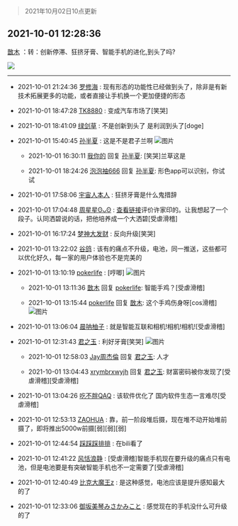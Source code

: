 > 2021年10月02日10点更新
<link rel="stylesheet" href="https://cdn.jsdelivr.net/gh/taotie6/sampleJSON@main/css/photo_show.css">
<meta name="referrer" content="no-referrer" />


 ## 2021-10-01 12:28:36 

 [㪚木](https://www.coolapk.com/feed/30385729?shareKey=YzEzOTRlZWE5ZjdiNjE1Njk1ZGE~) ：转：创新停滞、狂挤牙膏、智能手机的进化,到头了吗? 

<div class="album">
<img class="img-item" src="https://image.coolapk.com/feed/2021/1001/12/1081091_42219807_2515_2699@1080x542.jpeg" />
</div>

 ------- 

- 2021-10-01 21:24:36 [罗修海](uid=3774701) : 现有形态的功能性已经做到头了，除非是有新技术拓展更多的功能，或者直接让手机换一个更加便捷的形态 

- 2021-10-01 18:47:28 [TK8880](uid=4084500) : 变成汽车市场了[笑哭] 

- 2021-10-01 18:41:09 [绿剑草](uid=505482) : 不是创新到头了  是利润到头了[doge] 

- 2021-10-01 15:40:45 [孙半夏](uid=1851173) : 这是不是君子兰啊 ![图片](https://image.coolapk.com/feed/2021/1001/15/1851173_4044_9639@826x1102.jpg)

    - 2021-10-01 16:30:11 [我你的](uid=3530668) 回复 [孙半夏](uid=1851173): [笑哭]兰草这是 

    - 2021-10-01 18:24:26 [泡泡袖666](uid=2844894) 回复 [孙半夏](uid=1851173): 形色app可以识别，你试试 

- 2021-10-01 17:58:06 [宇宙人本人](uid=1597114) : 狂挤牙膏是什么鬼措辞 

- 2021-10-01 17:04:48 [周星星ʘᴗʘ](uid=1078199) : <a class="feed-link-url" href="https://b23.tv/N0Qcqp" title="https://b23.tv/N0Qcqp" target="_blank" rel="nofollow">查看链接</a>评价许家印的。让我想起了一个段子。认同洒碧说的话，把他培养成一个大洒碧[受虐滑稽] 

- 2021-10-01 16:17:24 [梦神大发财](uid=14296465) : 反向升级[笑哭] 

- 2021-10-01 13:22:02 [谷鸽](uid=785729) : 该有的痛点不升级，电池，同一推送，这些都可以优化好久，每一家的用户体验也不是完美的 

- 2021-10-01 13:10:19 [pokerlife](uid=575409) : [哼唧] ![图片](https://image.coolapk.com/feed/2021/1001/13/575409_768f3956_5018_4828@1977x4192.jpeg)

    - 2021-10-01 13:11:36 [㪚木](uid=1081091) 回复 [pokerlife](uid=575409): 智能手鸡？[受虐滑稽] 

    - 2021-10-01 13:15:44 [pokerlife](uid=575409) 回复 [㪚木](uid=1081091): 这个手鸡伤身呀[cos滑稽] ![图片](https://image.coolapk.com/feed/2021/1001/13/575409_9a9fe857_5343_4603@583x600.jpeg)

- 2021-10-01 13:06:04 [晨呐柚子](uid=1956918) : 就是智能互联和相机!相机!相机![受虐滑稽] 

- 2021-10-01 12:31:43 [君之玉](uid=928858) : 利好牙膏[笑哭] ![图片](https://image.coolapk.com/feed/2021/1001/12/928858_3c600005_2701_0086@1080x1194.jpeg)

    - 2021-10-01 12:58:03 [Jay周杰倫](uid=1010273) 回复 [君之玉](uid=928858): 人才 

    - 2021-10-01 13:04:43 [xrymbrxwyjh](uid=1710564) 回复 [君之玉](uid=928858): 财富密码被你发现了[受虐滑稽][受虐滑稽] 

- 2021-10-01 13:04:26 [吃不胖QAQ](uid=2739014) : 该软件优化了 国内软件生态一言难尽[受虐滑稽] 

- 2021-10-01 12:53:13 [ZAOHUA](uid=1930793) : 靠，前一阶段堆后摄，现在堆不动开始堆前摄了，即将推出5000w前摄[弱][弱][弱] 

- 2021-10-01 12:44:54 [踩踩踩排排](uid=4960897) : 在bili看了 

- 2021-10-01 12:41:22 [风恬浪静](uid=2415886) : [受虐滑稽]智能手机现在要升级的痛点只有电池，但是电池要是有突破智能手机也不一定需要了[受虐滑稽] 

- 2021-10-01 12:40:49 [比克大魔王z](uid=824574) : 是这种感觉，电池应该是提升感知最大的了 

- 2021-10-01 12:33:06 [御坂美琴みさかみこと](uid=2289651) : 感觉现在的手机没什么可升级的了 

